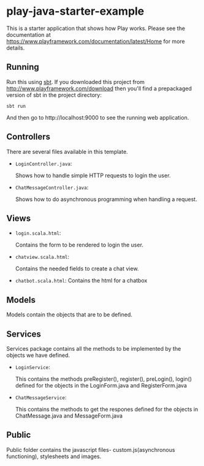 # play-java-starter-example

This is a starter application that shows how Play works.  Please see the documentation at https://www.playframework.com/documentation/latest/Home for more details.

## Running

Run this using [sbt](http://www.scala-sbt.org/).  If you downloaded this project from http://www.playframework.com/download then you'll find a prepackaged version of sbt in the project directory:

```
sbt run
```

And then go to http://localhost:9000 to see the running web application.

## Controllers

There are several  files available in this template.

- `LoginController.java`:

  Shows how to handle simple HTTP requests to login the user.

- `ChatMessageController.java`:

  Shows how to do asynchronous programming when handling a request.

## Views

- `login.scala.html`:

  Contains the form to be rendered to login the user.

- `chatview.scala.html`:

  Contains the needed fields to create a chat view.

- `chatbot.scala.html`:
  Contains the html for a chatbox
  

## Models

  Models contain the objects that are to be defined.

## Services

  Services package contains all the methods to be implemented by the objects we have defined.
  
- `LoginService`:
    
    This contains the methods preRegister(), register(), preLogin(), login() defined for the objects in the LoginForm.java and            RegisterForm.java
  
- `ChatMessageService`:

    This contains the methods to get the respones defined for the objects in ChatMessage.java and MessageForm.java
  
## Public

  Public folder contains the javascript files- custom.js(asynchronous functioning), stylesheets and images.
